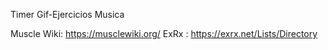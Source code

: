 Timer
Gif-Ejercicios
Musica

Muscle Wiki: https://musclewiki.org/
ExRx : https://exrx.net/Lists/Directory
